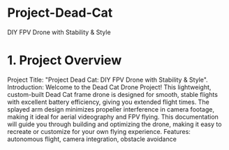 # Project-Dead-Cat
DIY FPV Drone with Stability &amp; Style
# 1. Project Overview
Project Title: "Project Dead Cat: DIY FPV Drone with Stability & Style".
Introduction: Welcome to the Dead Cat Drone Project! This lightweight, custom-built Dead Cat frame drone is designed for smooth, stable flights with excellent battery efficiency, giving you extended flight times. The splayed arm design minimizes propeller interference in camera footage, making it ideal for aerial videography and FPV flying. This documentation will guide you through building and optimizing the drone, making it easy to recreate or customize for your own flying experience.
Features: autonomous flight, camera integration, obstacle avoidance 
